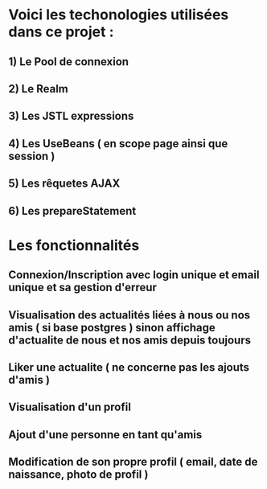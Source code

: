 # Voici les techonologies utilisées dans ce projet :

## 1) Le Pool de connexion

## 2) Le Realm

## 3) Les JSTL expressions

## 4) Les UseBeans ( en scope page ainsi que session )

## 5) Les rêquetes AJAX

## 6) Les prepareStatement

# Les fonctionnalités 

## Connexion/Inscription avec login unique et email unique et sa gestion d'erreur
## Visualisation des actualités liées à nous ou nos amis ( si base postgres ) sinon affichage d'actualite de nous et nos amis depuis toujours
## Liker une actualite ( ne concerne pas les ajouts d'amis )
## Visualisation d'un profil
## Ajout d'une personne en tant qu'amis
## Modification de son propre profil ( email, date de naissance, photo de profil )

